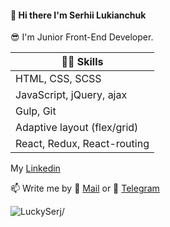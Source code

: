 <h4 >👋 Hi there I'm Serhii Lukianchuk </h4>

😎 I'm Junior Front-End Developer. 

| 👨‍💻 Skills                   |
| --------------------------- |
| HTML, CSS, SCSS             |
| JavaScript, jQuery, ajax    |
| Gulp, Git                   |
| Adaptive layout (flex/grid) |
| React, Redux, React-routing |



<p> My <a href="linkedin.com/in/sergey-lukianchuk-9643b515b"> Linkedin<a></p>

📫 Write me by 📧 <a href="mailto:lukianchuk.s@gmail.com"> Mail<a> or 💬 [ Telegram](https://t.me/lucky_serj)

<p align=left> <img src=https://komarev.com/ghpvc/?username=LuckySerj alt=LuckySerj/> </p>
